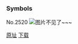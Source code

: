 ### Symbols
No.2520
![图片不见了~~~](https://imgs.xkcd.com/comics/symbols.png)

[原址](https://xkcd.com//2520) [下载](https://imgs.xkcd.com/comics/symbols.png)

